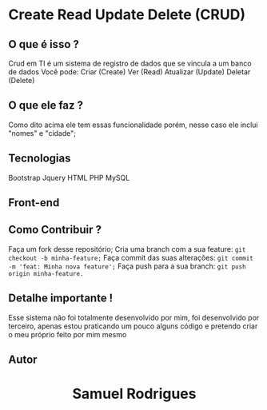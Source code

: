 # Create Read Update Delete (CRUD)

## O que é isso ?
Crud em TI é um sistema de registro de dados que se vincula a um banco de dados
Você pode:
Criar (Create)
Ver (Read)
Atualizar (Update)
Deletar (Delete)

## O que ele faz ?
Como dito acima ele tem essas funcionalidade
porém, nesse caso ele inclui "nomes" e "cidade";

## Tecnologias 
Bootstrap
Jquery
HTML
PHP
MySQL

## Front-end 

## Como Contribuir ?

Faça um fork desse repositório;
Cria uma branch com a sua feature: ```git checkout -b minha-feature;```
Faça commit das suas alterações: ```git commit -m 'feat: Minha nova feature';```
Faça push para a sua branch: ```git push origin minha-feature.```

## Detalhe importante !
Esse sistema não foi totalmente desenvolvido por mim, 
foi desenvolvido por terceiro, apenas estou praticando 
um pouco alguns código e pretendo criar o meu próprio
feito por mim mesmo 

## Autor

<h1 align="center">Samuel Rodrigues</h1>

